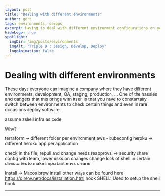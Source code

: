 ```yaml
---
layout: post
title: "Dealing with different environments"
author: gert
tags: environments, devops
excerpt: Having to deal with different environment configurations on your pc can be a hassle and dangerous.
hideLogo: true
spotlight:
  imgDir: /img/posts/environments
  imgAlt: "Triple D : Design, Develop, Deploy"
  logoAnimation: false
---
```

# Dealing with different environments

These days everyone can imagine a company where they have different environments, development, QA, staging, production, ... One of the hassles and dangers that this brings with itself is that you have to constantally switch between environments to check certain things and even in rare occasions deploy software.

assume zshell
infra as code

Why?

terraform -> different folder per environment
  aws -
  kubeconfig
heroku -> different heroku app per application


check in the file, repull and change needs reapproval -> security
share config with team, lower risks on changes
change look of shell in certain directories to make important envs clearer

Install -> 
Macos brew install other ways can be found here https://direnv.net/docs/installation.html
hook SHELL:
  Used to setup the shell hook

  

***

